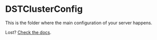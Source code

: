 # DSTClusterConfig

This is the folder where the main configuration of your server happens.

Lost? [Check the docs](../docs/).

